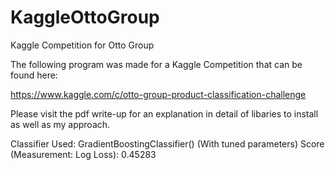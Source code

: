# KaggleOttoGroup
Kaggle Competition for Otto Group

The following program was made for a Kaggle Competition that can be found here:

https://www.kaggle.com/c/otto-group-product-classification-challenge

Please visit the pdf write-up for an explanation in detail of libaries to install as well as my approach.

Classifier Used: GradientBoostingClassifier() (With tuned parameters)
Score (Measurement: Log Loss): 0.45283
